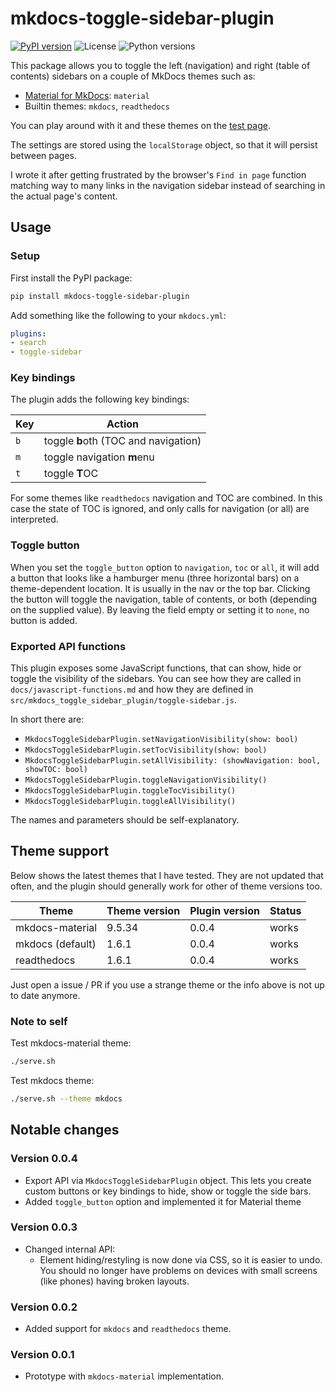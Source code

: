# mkdocs-toggle-sidebar-plugin

[![PyPI version](https://img.shields.io/pypi/v/mkdocs-toggle-sidebar-plugin)](https://pypi.org/project/mkdocs-toggle-sidebar-plugin/)
![License](https://img.shields.io/pypi/l/mkdocs-toggle-sidebar-plugin)
![Python versions](https://img.shields.io/pypi/pyversions/mkdocs-toggle-sidebar-plugin)

This package allows you to toggle the left (navigation) and right (table of contents) sidebars on a couple of MkDocs themes such as:

- [Material for MkDocs](https://github.com/squidfunk/mkdocs-material): `material`
- Builtin themes: `mkdocs`, `readthedocs`

You can play around with it and these themes on the [test page](https://mkdocs-toggle-sidebar.six-two.dev).

The settings are stored using the `localStorage` object, so that it will persist between pages.

I wrote it after getting frustrated by the browser's `Find in page` function matching way to many links in the navigation sidebar instead of searching in the actual page's content.


## Usage

### Setup

First install the PyPI package:
```bash
pip install mkdocs-toggle-sidebar-plugin
```

Add something like the following to your `mkdocs.yml`:
```yaml
plugins:
- search
- toggle-sidebar
```

### Key bindings

The plugin adds the following key bindings:

Key   | Action
---   | ---
`b` | toggle **b**oth (TOC and navigation)
`m` | toggle navigation **m**enu
`t` | toggle **T**OC

For some themes like `readthedocs` navigation and TOC are combined.
In this case the state of TOC is ignored, and only calls for navigation (or all) are interpreted.

### Toggle button

When you set the `toggle_button` option to `navigation`, `toc` or `all`, it will add a button that looks like a hamburger menu (three horizontal bars) on a theme-dependent location.
It is usually in the nav or the top bar.
Clicking the button will toggle the navigation, table of contents, or both (depending on the supplied value).
By leaving the field empty or setting it to `none`, no button is added.

### Exported API functions

This plugin exposes some JavaScript functions, that can show, hide or toggle the visibility of the sidebars.
You can see how they are called in `docs/javascript-functions.md` and how they are defined in `src/mkdocs_toggle_sidebar_plugin/toggle-sidebar.js`.

In short there are:

- `MkdocsToggleSidebarPlugin.setNavigationVisibility(show: bool)`
- `MkdocsToggleSidebarPlugin.setTocVisibility(show: bool)`
- `MkdocsToggleSidebarPlugin.setAllVisibility: (showNavigation: bool, showTOC: bool)`
- `MkdocsToggleSidebarPlugin.toggleNavigationVisibility()`
- `MkdocsToggleSidebarPlugin.toggleTocVisibility()`
- `MkdocsToggleSidebarPlugin.toggleAllVisibility()`

The names and parameters should be self-explanatory.

## Theme support

Below shows the latest themes that I have tested.
They are not updated that often, and the plugin should generally work for other of theme versions too.

Theme            | Theme version | Plugin version | Status
---              | ---           | ---            | ---
mkdocs-material  | 9.5.34        | 0.0.4          | works
mkdocs (default) | 1.6.1         | 0.0.4          | works
readthedocs      | 1.6.1         | 0.0.4          | works

Just open a issue / PR if you use a strange theme or the info above is not up to date anymore.

### Note to self

Test mkdocs-material theme:
```bash
./serve.sh
```

Test mkdocs theme:
```bash
./serve.sh --theme mkdocs
```

## Notable changes

### Version 0.0.4

- Export API via `MkdocsToggleSidebarPlugin` object.
    This lets you create custom buttons or key bindings to hide, show or toggle the side bars.
- Added `toggle_button` option and implemented it for Material theme

### Version 0.0.3

- Changed internal API:
    - Element hiding/restyling is now done via CSS, so it is easier to undo. You should no longer have problems on devices with small screens (like phones) having broken layouts.

### Version 0.0.2

- Added support for `mkdocs` and `readthedocs` theme.

### Version 0.0.1

- Prototype with `mkdocs-material` implementation.

